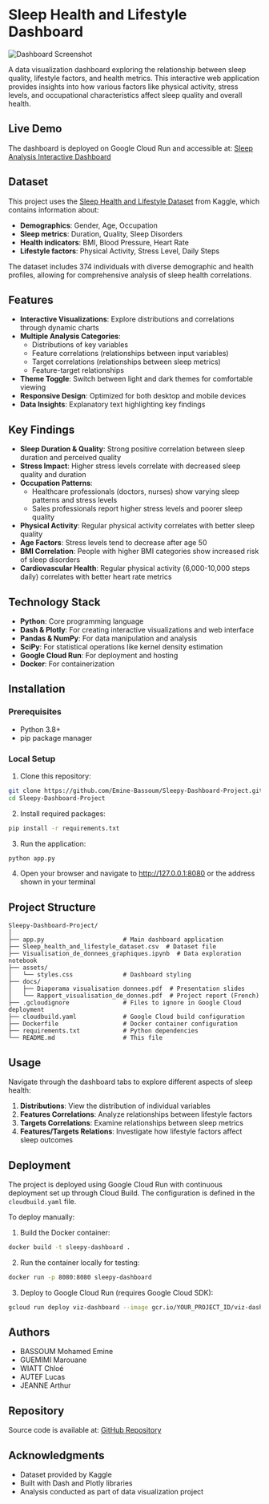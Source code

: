 # Sleep Health and Lifestyle Dashboard

![Dashboard Screenshot](https://i.imgur.com/your-screenshot-url.jpg)

A data visualization dashboard exploring the relationship between sleep quality, lifestyle factors, and health metrics. This interactive web application provides insights into how various factors like physical activity, stress levels, and occupational characteristics affect sleep quality and overall health.

## Live Demo

The dashboard is deployed on Google Cloud Run and accessible at:
[Sleep Analysis Interactive Dashboard](https://viz-dashboard-408143638721.us-central1.run.app/)

## Dataset

This project uses the [Sleep Health and Lifestyle Dataset](https://www.kaggle.com/datasets/uom190346a/sleep-health-and-lifestyle-dataset/data) from Kaggle, which contains information about:

- **Demographics**: Gender, Age, Occupation
- **Sleep metrics**: Duration, Quality, Sleep Disorders
- **Health indicators**: BMI, Blood Pressure, Heart Rate
- **Lifestyle factors**: Physical Activity, Stress Level, Daily Steps

The dataset includes 374 individuals with diverse demographic and health profiles, allowing for comprehensive analysis of sleep health correlations.

## Features

- **Interactive Visualizations**: Explore distributions and correlations through dynamic charts
- **Multiple Analysis Categories**:
  - Distributions of key variables
  - Feature correlations (relationships between input variables)
  - Target correlations (relationships between sleep metrics)
  - Feature-target relationships
- **Theme Toggle**: Switch between light and dark themes for comfortable viewing
- **Responsive Design**: Optimized for both desktop and mobile devices
- **Data Insights**: Explanatory text highlighting key findings

## Key Findings

- **Sleep Duration & Quality**: Strong positive correlation between sleep duration and perceived quality
- **Stress Impact**: Higher stress levels correlate with decreased sleep quality and duration
- **Occupation Patterns**: 
  - Healthcare professionals (doctors, nurses) show varying sleep patterns and stress levels
  - Sales professionals report higher stress levels and poorer sleep quality
- **Physical Activity**: Regular physical activity correlates with better sleep quality
- **Age Factors**: Stress levels tend to decrease after age 50
- **BMI Correlation**: People with higher BMI categories show increased risk of sleep disorders
- **Cardiovascular Health**: Regular physical activity (6,000-10,000 steps daily) correlates with better heart rate metrics

## Technology Stack

- **Python**: Core programming language
- **Dash & Plotly**: For creating interactive visualizations and web interface
- **Pandas & NumPy**: For data manipulation and analysis
- **SciPy**: For statistical operations like kernel density estimation
- **Google Cloud Run**: For deployment and hosting
- **Docker**: For containerization

## Installation

### Prerequisites
- Python 3.8+
- pip package manager

### Local Setup
1. Clone this repository:
```bash
git clone https://github.com/Emine-Bassoum/Sleepy-Dashboard-Project.git
cd Sleepy-Dashboard-Project
```

2. Install required packages:
```bash
pip install -r requirements.txt
```

3. Run the application:
```bash
python app.py
```

4. Open your browser and navigate to http://127.0.0.1:8080 or the address shown in your terminal

## Project Structure

```
Sleepy-Dashboard-Project/
│
├── app.py                      # Main dashboard application
├── Sleep_health_and_lifestyle_dataset.csv  # Dataset file
├── Visualisation_de_donnees_graphiques.ipynb  # Data exploration notebook
├── assets/
│   └── styles.css              # Dashboard styling
├── docs/
│   ├── Diaporama visualisation donnees.pdf  # Presentation slides
│   └── Rapport_visualisation_de_donnes.pdf  # Project report (French)
├── .gcloudignore               # Files to ignore in Google Cloud deployment
├── cloudbuild.yaml             # Google Cloud build configuration
├── Dockerfile                  # Docker container configuration
├── requirements.txt            # Python dependencies
└── README.md                   # This file
```

## Usage

Navigate through the dashboard tabs to explore different aspects of sleep health:

1. **Distributions**: View the distribution of individual variables
2. **Features Correlations**: Analyze relationships between lifestyle factors
3. **Targets Correlations**: Examine relationships between sleep metrics
4. **Features/Targets Relations**: Investigate how lifestyle factors affect sleep outcomes

## Deployment

The project is deployed using Google Cloud Run with continuous deployment set up through Cloud Build. The configuration is defined in the `cloudbuild.yaml` file.

To deploy manually:

1. Build the Docker container:
```bash
docker build -t sleepy-dashboard .
```

2. Run the container locally for testing:
```bash
docker run -p 8080:8080 sleepy-dashboard
```

3. Deploy to Google Cloud Run (requires Google Cloud SDK):
```bash
gcloud run deploy viz-dashboard --image gcr.io/YOUR_PROJECT_ID/viz-dashboard:latest --platform managed --allow-unauthenticated
```

## Authors

- BASSOUM Mohamed Emine
- GUEMIMI Marouane
- WIATT Chloé
- AUTEF Lucas
- JEANNE Arthur

## Repository

Source code is available at:
[GitHub Repository](https://github.com/Emine-Bassoum/Sleepy-Dashboard-Project)

## Acknowledgments

- Dataset provided by Kaggle
- Built with Dash and Plotly libraries
- Analysis conducted as part of data visualization project
